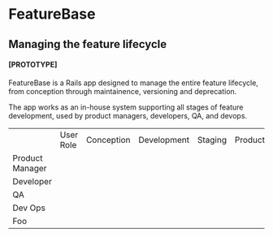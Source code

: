 # FeatureBase

## Managing the feature lifecycle

#### [PROTOTYPE]

FeatureBase is a Rails app designed to manage the entire feature lifecycle, from conception through maintainence, versioning and deprecation.  

The app works as an in-house system supporting all stages of feature development, used by product managers, developers, QA, and devops. 

<table>
  <th>
    <td>
      User Role
  </td>
    <td>
      Conception
  </td>
    <td>
      Development
  </td>
    <td>
      Staging
  </td>
    <td>
      Production
  </td>
  </th>
    <tr>
        <td>Product Manager</td>
    </tr>
    <tr>
        <td>Developer</td>
    </tr>
    <tr>
        <td>QA</td>
    </tr>
    <tr>
        <td>Dev Ops</td>
    </tr>
    <tr>
        <td>Foo</td>
    </tr>
</table>

